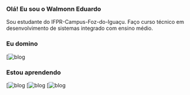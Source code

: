 ### Olá! Eu sou o Walmonn Eduardo
Sou estudante do IFPR-Campus-Foz-do-Iguaçu. Faço curso técnico em desenvolvimento de sistemas integrado com ensino médio.

### Eu domino
[![blog](https://jhonathanribeiro.netlify.app/assets/img/portugolstudio.jpg)

### Estou aprendendo
[![blog](https://arduino.italolelis.com/images/arduino-logo.png)
[![blog](https://bashlogo.com/img/symbol/jpg/full_colored_light.jpg)
[![blog](https://w7.pngwing.com/pngs/751/3/png-transparent-logo-php-html-others-text-trademark-logo-thumbnail.png)
